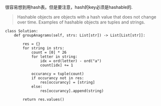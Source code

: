
很容易想到用hash表。但是要注意，hash的key必须是hashable的.

> Hashable objects are objects with a hash value that does not change over time.  Examples of hashable objects are tuples and strings.
```
class Solution:
    def groupAnagrams(self, strs: List[str]) -> List[List[str]]:
        
        res = {}
        for string in strs:
            count = [0] * 26
            for letter in string:
                idx = ord(letter) - ord("a")
                count[idx] += 1
            
            occurancy = tuple(count)
            if occurancy not in res:
                res[occurancy] = [string]
            else:
                res[occurancy].append(string)
                
        return res.values()
                
```
